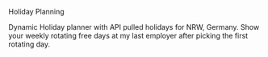 Holiday Planning

Dynamic Holiday planner with API pulled holidays for NRW, Germany.
Show your weekly rotating free days at my last employer after picking the first rotating day.
